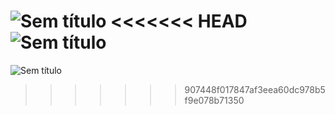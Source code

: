 ![Sem título](https://user-images.githubusercontent.com/56014478/199864064-980ded44-cdc0-4e8d-9e57-aa4e58c70846.png)
<<<<<<< HEAD
![Sem título](https://user-images.githubusercontent.com/56014478/199863970-8cb2d79f-933a-4f8a-bfca-fd6afe0d3c2d.png)
=======
![Sem título](https://user-images.githubusercontent.com/56014478/199863970-8cb2d79f-933a-4f8a-bfca-fd6afe0d3c2d.png)
>>>>>>> 907448f017847af3eea60dc978b5f9e078b71350
